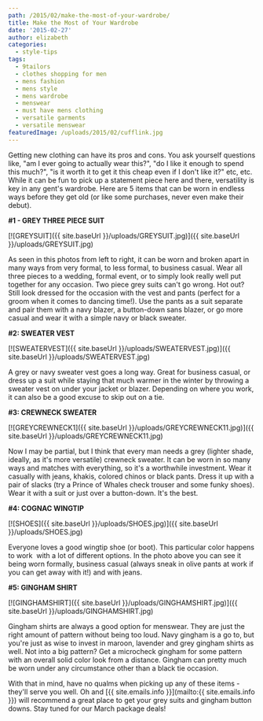 ```yaml
---
path: /2015/02/make-the-most-of-your-wardrobe/
title: Make the Most of Your Wardrobe
date: '2015-02-27'
author: elizabeth
categories:
  - style-tips
tags:
  - 9tailors
  - clothes shopping for men
  - mens fashion
  - mens style
  - mens wardrobe
  - menswear
  - must have mens clothing
  - versatile garments
  - versatile menswear
featuredImage: /uploads/2015/02/cufflink.jpg
---
```

Getting new clothing can have its pros and cons. You ask yourself questions like, "am I ever going to actually wear this?", "do I like it enough to spend this much?", "is it worth it to get it this cheap even if I don't like it?" etc, etc. While it can be fun to pick up a statement piece here and there, versatility is key in any gent's wardrobe. Here are 5 items that can be worn in endless ways before they get old (or like some purchases, never even make their debut).

**#1 - GREY THREE PIECE SUIT**

[![GREYSUIT]({{ site.baseUrl }}/uploads/GREYSUIT.jpg)]({{ site.baseUrl }}/uploads/GREYSUIT.jpg)

As seen in this photos from left to right, it can be worn and broken apart in many ways from very formal, to less formal, to business casual. Wear all three pieces to a wedding, formal event, or to simply look really well put together for any occasion. Two piece grey suits can't go wrong. Hot out? Still look dressed for the occasion with the vest and pants (perfect for a groom when it comes to dancing time!). Use the pants as a suit separate and pair them with a navy blazer, a button-down sans blazer, or go more casual and wear it with a simple navy or black sweater.

**#2: SWEATER VEST**

[![SWEATERVEST]({{ site.baseUrl }}/uploads/SWEATERVEST.jpg)]({{ site.baseUrl }}/uploads/SWEATERVEST.jpg)

A grey or navy sweater vest goes a long way. Great for business casual, or dress up a suit while staying that much warmer in the winter by throwing a sweater vest on under your jacket or blazer. Depending on where you work, it can also be a good excuse to skip out on a tie.

**#3: CREWNECK SWEATER**

[![GREYCREWNECK1]({{ site.baseUrl }}/uploads/GREYCREWNECK11.jpg)]({{ site.baseUrl }}/uploads/GREYCREWNECK11.jpg)

Now I may be partial, but I think that every man needs a grey (lighter shade, ideally, as it's more versatile) crewneck sweater. It can be worn in so many ways and matches with everything, so it's a worthwhile investment. Wear it casually with jeans, khakis, colored chinos or black pants. Dress it up with a pair of slacks (try a Prince of Whales check trouser and some funky shoes). Wear it with a suit or just over a button-down. It's the best.

**#4: COGNAC WINGTIP**

[![SHOES]({{ site.baseUrl }}/uploads/SHOES.jpg)]({{ site.baseUrl }}/uploads/SHOES.jpg)

Everyone loves a good wingtip shoe (or boot). This particular color happens to work  with a lot of different options. In the photo above you can see it being worn formally, business casual (always sneak in olive pants at work if you can get away with it!) and with jeans.

**#5: GINGHAM SHIRT**

[![GINGHAMSHIRT]({{ site.baseUrl }}/uploads/GINGHAMSHIRT.jpg)]({{ site.baseUrl }}/uploads/GINGHAMSHIRT.jpg)

Gingham shirts are always a good option for menswear. They are just the right amount of pattern without being too loud. Navy gingham is a go to, but you're just as wise to invest in maroon, lavender and grey gingham shirts as well. Not into a big pattern? Get a microcheck gingham for some pattern with an overall solid color look from a distance. Gingham can pretty much be worn under any circumstance other than a black tie occasion.

With that in mind, have no qualms when picking up any of these items - they'll serve you well. Oh and [{{ site.emails.info }}](mailto:{{ site.emails.info }}) will recommend a great place to get your grey suits and gingham button downs. Stay tuned for our March package deals!